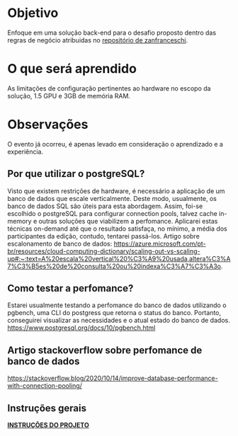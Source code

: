 # Objetivo

Enfoque em uma solução back-end para o desafio proposto dentro das regras de negócio atribuidas no <a href="https://github.com/zanfranceschi/rinha-de-backend-2023-q3"><u>repositório de zanfranceschi</u></a>.

# O que será aprendido

As limitações de configuração pertinentes ao hardware no escopo da solução, 1.5 GPU e 3GB de memória RAM.

# Observações

O evento já ocorreu, é apenas levado em consideração o aprendizado e a experiência.

## Por que utilizar o postgreSQL?

Visto que existem restrições de hardware, é necessário a aplicação de um banco de dados que escale verticalmente. Deste modo, usualmente, os banco de dados SQL são úteis para esta abordagem. Assim, foi-se escolhido o postgreSQL para configurar connection pools, talvez cache in-memory e outras soluções que viabilizem a perfomance. Aplicarei estas técnicas on-demand até que o resultado satisfaça, no mínimo, a média dos participantes da edição, contudo, tentarei passá-los.
Artigo sobre escalonamento de banco de dados: https://azure.microsoft.com/pt-br/resources/cloud-computing-dictionary/scaling-out-vs-scaling-up#:~:text=A%20escala%20vertical%20%C3%A9%20usada,altera%C3%A7%C3%B5es%20de%20consulta%20ou%20indexa%C3%A7%C3%A3o.

## Como testar a perfomance?

Estarei usualmente testando a perfomance do banco de dados utilizando o pgbench, uma CLI do postgress que retorna o status do banco. Portanto, conseguirei visualizar as necessidades e o atual estado do banco de dados. https://www.postgresql.org/docs/10/pgbench.html

## Artigo stackoverflow sobre perfomance de banco de dados

https://stackoverflow.blog/2020/10/14/improve-database-performance-with-connection-pooling/

## Instruções gerais

<a href="https://github.com/zanfranceschi/rinha-de-backend-2023-q3/blob/main/INSTRUCOES.md"><b><u>INSTRUÇÕES DO PROJETO</u></b></a>
